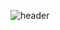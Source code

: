 ![header](https://capsule-render.vercel.app/api?type=soft&color=auto&height=300&section=header&text=geppetto%20github&fontSize=70&desc=학습저장소&&descAlign=75)
